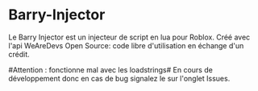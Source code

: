 # Barry-Injector

Le Barry Injector est un injecteur de script en lua pour Roblox. 
Créé avec l'api WeAreDevs
Open Source: code libre d'utilisation en échange d'un crédit. 

#Attention : fonctionne mal avec les loadstrings#
En cours de développement donc en cas de bug signalez le sur l'onglet Issues. 

